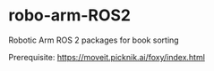 # robo-arm-ROS2
Robotic Arm ROS 2 packages for book sorting

Prerequisite:
https://moveit.picknik.ai/foxy/index.html
